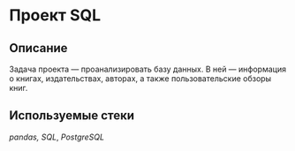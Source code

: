# Проект SQL

## Описание

Задача проекта — проанализировать базу данных.
В ней — информация о книгах, издательствах, авторах, а также пользовательские обзоры книг. 

## Используемые стеки

*pandas,* *SQL*, *PostgreSQL*
